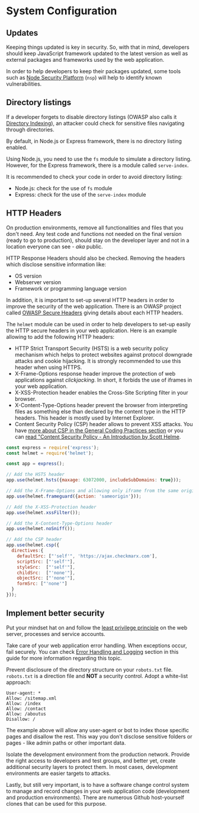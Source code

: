 System Configuration
====================

## Updates

Keeping things updated is key in security. So, with that in mind, developers
should keep JavaScript framework updated to the latest version as well as
external packages and frameworks used by the web application.

In order to help developers to keep their packages updated, some tools such as 
[Node Security Platform][1] (`nsp`) will help to identify known vulnerabilities.

## Directory listings

If a developer forgets to disable directory listings (OWASP also calls it
[Directory Indexing][4]), an attacker could check for sensitive files navigating
through directories.

By default, in Node.js or Express framework, there is no directory listing
enabled.

Using Node.js, you need to use the `fs` module to simulate a directory listing.
However, for the Express framework, there is a module called `serve-index`.

It is recommended to check your code in order to avoid directory listing:

* Node.js: check for the use of `fs` module
* Express: check for the use of the `serve-index` module

## HTTP Headers

On production environments, remove all functionalities and files that you don't
need. Any test code and functions not needed on the final version (ready to go
to production), should stay on the developer layer and not in a location
everyone can see - _aka_ public.

HTTP Response Headers should also be checked. Removing the headers which
disclose sensitive information like:

* OS version
* Webserver version
* Framework or programming language version

In addition, it is important to set-up several HTTP headers in order to improve
the security of the web application. There is an OWASP project called
[OWASP Secure Headers][2] giving details about each HTTP headers.

The `helmet` module can be used in order to help developers to set-up easily
the HTTP secure headers in your web application. Here is an example allowing to
add the following HTTP headers:

* HTTP Strict Transport Security (HSTS) is a web security policy mechanism 
  which helps to protect websites against protocol downgrade attacks 
  and cookie hijacking. It is strongly recommended to use this header when 
  using HTTPS.
* X-Frame-Options response header improve the protection of web applications 
  against _clickjacking_. In short, it forbids the use of iframes in your web
  application.
* X-XSS-Protection header enables the Cross-Site Scripting filter in your 
  browser.
* X-Content-Type-Options header prevent the browser from interpreting files 
  as something else than declared by the content type in the HTTP headers. 
  This header is mostly used by Internet Explorer.
* Content Security Policy (CSP) header allows to prevent XSS attacks. You have
  [more about CSP in the General Coding Practices section][6] or you can [read
  "Content Security Policy - An Introduction by Scott Helme][3].

```javascript
const express = require('express');
const helmet = require('helmet');

const app = express();

// Add the HSTS header
app.use(helmet.hsts({maxage: 63072000, includeSubDomains: true}));

// Add the X-Frame-Options and allowing only iframe from the same origin
app.use(helmet.frameguard({action: 'sameorigin'}));

// Add the X-XSS-Protection header
app.use(helmet.xssFilter());

// Add the X-Content-Type-Options header
app.use(helmet.noSniff());

// Add the CSP header
app.use(helmet.csp({
  directives:{
	defaultSrc: ["'self'", 'https://ajax.checkmarx.com'],
	scriptSrc: ["'self'"],
	styleSrc:  ["'self'"],
	childSrc:  ["'none'"],
	objectSrc: ["'none'"],
	formSrc: ["'none'"]
  }
}));
```

## Implement better security

Put your mindset hat on and follow the [least privilege principle][4] on the web
server, processes and service accounts.

Take care of your web application error handling. When exceptions occur, fail
securely. You can check [Error Handling and Logging][5] section in this guide
for more information regarding this topic.

Prevent disclosure of the directory structure on your `robots.txt` file.
`robots.txt` is a direction file and __NOT__ a security control.
Adopt a white-list approach:

```
User-agent: *
Allow: /sitemap.xml
Allow: /index
Allow: /contact
Allow: /aboutus
Disallow: /
```

The example above will allow any user-agent or bot to index those specific
pages and disallow the rest. This way you don't disclose sensitive folders or
pages - like admin paths or other important data.

Isolate the development environment from the production network. Provide the
right access to developers and test groups, and better yet, create additional
security layers to protect them. In most cases, development environments are
easier targets to attacks.

Lastly, but still very important, is to have a software change control system to
manage and record changes in your web application code (development and
production environments). There are numerous Github host-yourself clones that
can be used for this purpose.

[1]: https://github.com/nodesecurity/nsp
[2]: https://www.owasp.org/index.php/OWASP_Secure_Headers_Project#tab=Headers
[3]: https://scotthelme.co.uk/content-security-policy-an-introduction/
[4]: https://www.owasp.org/index.php/Least_privilege
[5]: ../error-handling-logging/README.md
[6]: ../general-coding-practices/content-security-policy.md
